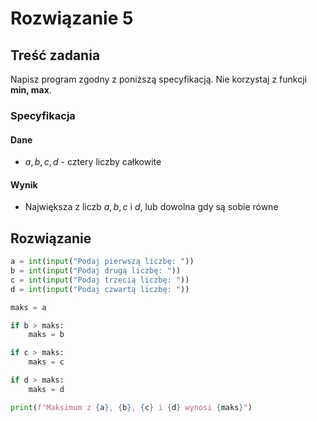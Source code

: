 # Rozwiązanie 5

## Treść zadania

Napisz program zgodny z poniższą specyfikacją. Nie korzystaj z funkcji **min, max**.

### Specyfikacja

#### Dane

* $a, b, c, d$ - cztery liczby całkowite

#### Wynik

* Największa z liczb $a, b, c$ i $d$, lub dowolna gdy są sobie równe

## Rozwiązanie

```python
a = int(input("Podaj pierwszą liczbę: "))
b = int(input("Podaj drugą liczbę: "))
c = int(input("Podaj trzecią liczbę: "))
d = int(input("Podaj czwartą liczbę: "))

maks = a

if b > maks:
    maks = b

if c > maks:
    maks = c

if d > maks:
    maks = d

print(f"Maksimum z {a}, {b}, {c} i {d} wynosi {maks}")
```